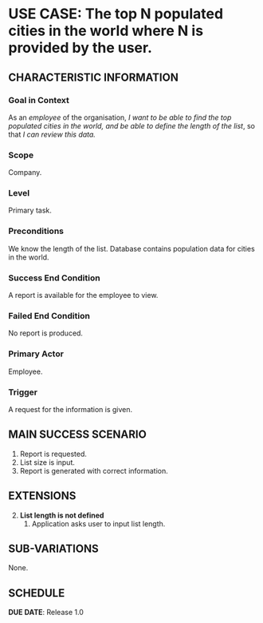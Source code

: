 # USE CASE: The top N populated cities in the world where N is provided by the user.

## CHARACTERISTIC INFORMATION

### Goal in Context

As an *employee* of the organisation, *I want to be able to find the top populated cities in the world, and be able to define the length of the list*, so that *I can review this data.*

### Scope

Company.

### Level

Primary task.

### Preconditions

We know the length of the list. Database contains population data for cities in the world.

### Success End Condition

A report is available for the employee to view.

### Failed End Condition

No report is produced.

### Primary Actor

Employee.

### Trigger

A request for the information is given.

## MAIN SUCCESS SCENARIO

1. Report is requested.
2. List size is input.
3. Report is generated with correct information.

## EXTENSIONS

2. **List length is not defined**
    1. Application asks user to input list length.

## SUB-VARIATIONS

None.

## SCHEDULE

**DUE DATE**: Release 1.0